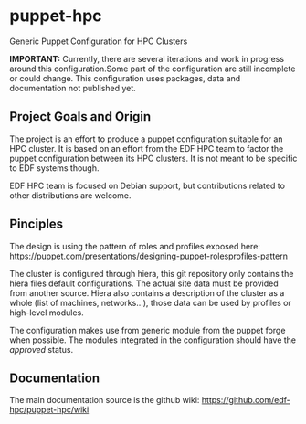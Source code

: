 # puppet-hpc
Generic Puppet Configuration for HPC Clusters

**IMPORTANT:**
Currently, there are several iterations and work in progress around this configuration.Some part of the configuration are still incomplete or could change. This configuration uses packages, data and documentation not published yet.

## Project Goals and Origin

The project is an effort to produce a puppet configuration suitable for an HPC cluster. It is based on an effort from the EDF HPC team to factor the puppet configuration between its HPC clusters. It is not meant to be specific to EDF systems though.

EDF HPC team is focused on Debian support, but contributions related to other distributions are welcome. 

## Pinciples

The design is using the pattern of roles and profiles exposed here: https://puppet.com/presentations/designing-puppet-rolesprofiles-pattern

The cluster is configured through hiera, this git repository only contains the hiera files default configurations. The actual site data must be provided from another source. Hiera also contains a description of the cluster as a whole (list of machines, networks...), those data can be used by profiles or high-level modules.

The configuration makes use from generic module from the puppet forge when possible. The modules integrated in the configuration should have the *approved* status.

## Documentation

The main documentation source is the github wiki: https://github.com/edf-hpc/puppet-hpc/wiki


